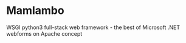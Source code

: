 # Mamlambo
WSGI python3 full-stack web framework - the best of Microsoft .NET webforms on Apache concept
